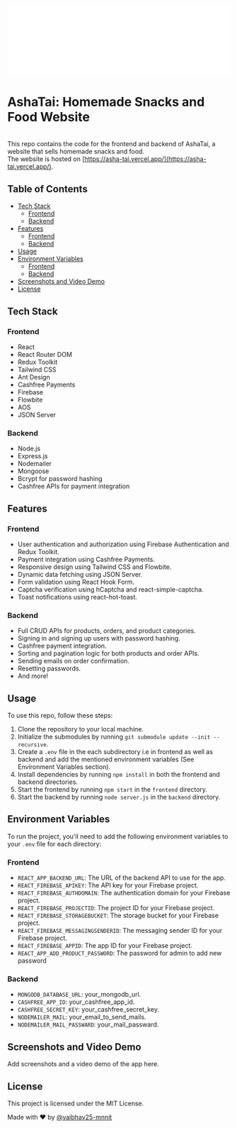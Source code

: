![AshaTai Logo](https://github.com/vaibhav25-mnnit/ashaTai-frontend/blob/master/src/images/logo2.png)
# AshaTai: Homemade Snacks and Food Website
<br/>This repo contains the code for the frontend and backend of AshaTai, a website that sells homemade snacks and food.<br/> The website is hosted on [https://asha-tai.vercel.app/](https://asha-tai.vercel.app/).

## Table of Contents

- [Tech Stack](#tech-stack)
  - [Frontend](#frontend)
  - [Backend](#backend)
- [Features](#features)
  - [Frontend](#frontend-1)
  - [Backend](#backend-1)
- [Usage](#usage)
- [Environment Variables](#environment-variables)
  - [Frontend](#frontend-2)
  - [Backend](#backend-2)
- [Screenshots and Video Demo](#screenshots-and-video-demo)
- [License](#license)

## Tech Stack

### Frontend

- React
- React Router DOM
- Redux Toolkit
- Tailwind CSS
- Ant Design
- Cashfree Payments
- Firebase
- Flowbite
- AOS
- JSON Server

### Backend

- Node.js
- Express.js
- Nodemailer
- Mongoose
- Bcrypt for password hashing
- Cashfree APIs for payment integration

## Features

### Frontend

- User authentication and authorization using Firebase Authentication and Redux Toolkit.
- Payment integration using Cashfree Payments.
- Responsive design using Tailwind CSS and Flowbite.
- Dynamic data fetching using JSON Server.
- Form validation using React Hook Form.
- Captcha verification using hCaptcha and react-simple-captcha.
- Toast notifications using react-hot-toast.

### Backend

- Full CRUD APIs for products, orders, and product categories.
- Signing in and signing up users with password hashing.
- Cashfree payment integration.
- Sorting and pagination logic for both products and order APIs.
- Sending emails on order confirmation.
- Resetting passwords.
- And more!

## Usage

To use this repo, follow these steps:

1. Clone the repository to your local machine.
2. Initialize the submodules by running `git submodule update --init --recursive`.
3. Create a `.env` file in the each subdirectory i.e in frontend as well as backend and add the mentioned environment variables (See Environment Variables section).
4. Install dependencies by running `npm install` in both the frontend and backend directories.
5. Start the frontend by running `npm start` in the `frontend` directory.
6. Start the backend by running `node server.js` in the `backend` directory.

## Environment Variables

To run the project, you'll need to add the following environment variables to your `.env` file for each directory:

### Frontend

- `REACT_APP_BACKEND_URL`: The URL of the backend API to use for the app.
- `REACT_FIREBASE_APIKEY`: The API key for your Firebase project.
- `REACT_FIREBASE_AUTHDOMAIN`: The authentication domain for your Firebase project.
- `REACT_FIREBASE_PROJECTID`: The project ID for your Firebase project.
- `REACT_FIREBASE_STORAGEBUCKET`: The storage bucket for your Firebase project.
- `REACT_FIREBASE_MESSAGINGSENDERID`: The messaging sender ID for your Firebase project.
- `REACT_FIREBASE_APPID`: The app ID for your Firebase project.
- `REACT_APP_ADD_PRODUCT_PASSWORD`: The password for admin to add new password


### Backend

- `MONGODB_DATABASE_URL`: your_mongodb_url.
- `CASHFREE_APP_ID`: your_cashfree_app_id.
- `CASHFREE_SECRET_KEY`: your_cashfree_secret_key.
- `NODEMAILER_MAIL`: your_email_to_send_mails.
- `NODEMAILER_MAIL_PASSWARD`: your_mail_passward.

## Screenshots and Video Demo

Add screenshots and a video demo of the app here.

## License

This project is licensed under the MIT License.


Made with ❤️ by [@vaibhav25-mnnit](https://github.com/vaibhav25-mnnit) 
